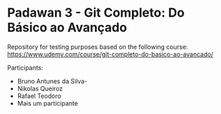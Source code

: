 # Padawan 3 - Git Completo: Do Básico ao Avançado

Repository for testing purposes based on the following course:
https://www.udemy.com/course/git-completo-do-basico-ao-avancado/

Participants:

- Bruno Antunes da Silva-
- Nikolas Queiroz
- Rafael Teodoro
- Mais um participante

